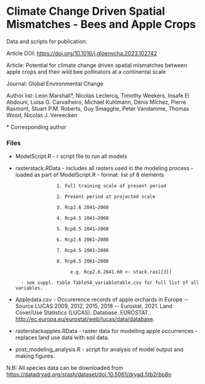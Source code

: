 # Climate Change Driven Spatial Mismatches - Bees and Apple Crops
Data and scripts for publication: 

Article DOI: https://doi.org/10.1016/j.gloenvcha.2023.102742

Article: Potential for climate change driven spatial mismatches between apple crops and their wild bee pollinators at a continental scale

Journal: Global Environmental Change

Author list: Leon Marshall\*,
Nicolas Leclercq,
Timothy Weekers,
Insafe El Abdouni,
Luísa G. Carvalheiro,
Michael Kuhlmann,
Denis Michez,
Pierre Rasmont,
Stuart P.M. Roberts,
Guy Smagghe,
Peter Vandamme,
Thomas Wood,
Nicolas J. Vereecken

\* Corresponding author

### Files
 - ModelScript.R - r script file to run all models
 - rasterstack.RData - includes all rasters used in the modeling process - loaded as part of ModelScript.R
         - format: list of 8 elements 
         
                      1. Full training scale of present period
                      
                      2. Present period at projected scale
                      
                      3. Rcp2.6 2041–2060 
                      
                      4. Rcp4.5 2041–2060 
                      
                      5. Rcp8.5 2041–2060 
                      
                      6. Rcp2.6 2061–2080
                      
                      7. Rcp4.5 2061–2080
                      
                      8. Rcp8.5 2061–2080
                      
                           e.g. Rcp2.6.2041.60 <- stack.ras[[3]]
   
         - see suppl. table TableS4_variabletable.csv for full list of all variables.

- Appledata.csv - Occurerence records of apple orchards in Europe -- Source LUCAS 2009, 2012, 2015, 2018 -- Eurostat, 2021. Land Cover/Use Statistics (LUCAS). Database. EUROSTAT.. http://ec.europa.eu/eurostat/web/lucas/data/database.
- rasterstackapples.RData - raster data for modelling apple occurrences - replaces land use data with soil data.
- post_modeling_analysis.R - script for analysis of model output and making figures.

N.B: All species data can be downloaded from https://datadryad.org/stash/dataset/doi:10.5061/dryad.5tb2rbp8n



 
